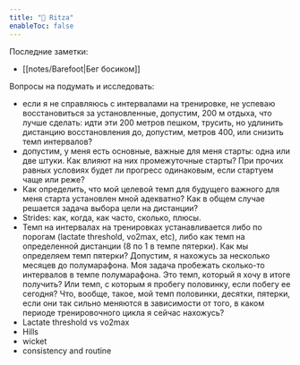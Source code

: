 ```yaml
---
title: "🦥 Ritza"
enableToc: false
---
```


Последние заметки:
- [[notes/Barefoot|Бег босиком]] 

Вопросы на подумать и исследовать: 
- если я не справляюсь с интервалами на тренировке, не успеваю восстановиться за установленные, допустим, 200 м отдыха, что лучше сделать: идти эти 200 метров пешком, трусить, но удлинить дистанцию восстановления до, допустим, метров 400, или снизить темп интервалов? 
- допустим, у меня есть основные, важные для меня старты: одна или две штуки. Как влияют на них промежуточные старты? При прочих равных условиях будет ли прогресс одинаковым, если стартуем чаще или реже? 
- Как определить, что мой целевой темп для будущего важного для меня старта установлен мной адекватно? Как в общем случае решается задача выбора цели на дистанции? 
- Strides: как, когда, как часто, сколько, плюсы.
- Темп на интервалах на тренировках устанавливается либо по порогам (lactate threshold, vo2max, etc), либо как темп на определенной дистанции (8 по 1 в темпе пятерки). Как мы определяем темп пятерки? Допустим, я нахожусь за несколько месяцев до полумарафона. Моя задача пробежать сколько-то интервалов в темпе полумарафона. Это темп, который я хочу в итоге получить? Или темп, с которым я пробегу половинку, если побегу ее сегодня? Что, вообще, такое, мой темп половинки, десятки, пятерки, если они так сильно меняются в зависимости от того, в каком периоде тренировочного цикла я сейчас нахожусь?
- Lactate threshold vs vo2max
- Hills 
- wicket 
- consistency and routine